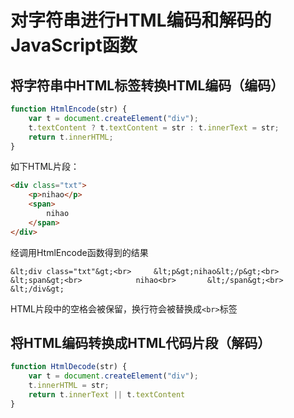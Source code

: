 # 对字符串进行HTML编码和解码的JavaScript函数
## 将字符串中HTML标签转换HTML编码（编码）
``` javascript
function HtmlEncode(str) { 
    var t = document.createElement("div"); 
    t.textContent ? t.textContent = str : t.innerText = str; 
    return t.innerHTML; 
} 
```
如下HTML片段：
``` html
<div class="txt">
    <p>nihao</p>
    <span>
        nihao
    </span>
</div>
```
经调用HtmlEncode函数得到的结果
```
&lt;div class="txt"&gt;<br>		&lt;p&gt;nihao&lt;/p&gt;<br>		&lt;span&gt;<br>			nihao<br>		&lt;/span&gt;<br>	&lt;/div&gt;
```
HTML片段中的空格会被保留，换行符会被替换成<code>&lt;br&gt;</code>标签

## 将HTML编码转换成HTML代码片段（解码）
``` javascript
function HtmlDecode(str) { 
    var t = document.createElement("div"); 
    t.innerHTML = str; 
    return t.innerText || t.textContent 
} 
```